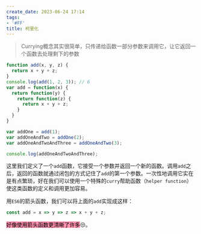 ```yaml
---
create_date: 2023-06-24 17:14
tags:
- '#FF'
title: 柯里化
---
```


> Currying概念其实很简单，只传递给函数一部分参数来调用它，让它返回一个函数去处理剩下的参数

```js
function add(x, y, z) {
  return x + y + z;
}
console.log(add(1, 2, 3)); // 6
var add = function(x) {
  return function(y) {
    return function(z) {
      return x + y + z;
    }
  }
}

var addOne = add(1);
var addOneAndTwo = addOne(2);
var addOneAndTwoAndThree = addOneAndTwo(3);

console.log(addOneAndTwoAndThree);
```

这里我们定义了一个`add`函数，它接受一个参数并返回一个新的函数。调用`add`之后，返回的函数就通过闭包的方式记住了`add`的第一个参数。一次性地调用它实在是有点繁琐，好在我们可以使用一个特殊的`curry`帮助函数（`helper function`）使这类函数的定义和调用更加容易。

用`ES6`的箭头函数，我们可以将上面的`add`实现成这样：

```js
const add = x => y => z => x + y + z;
```

<mark style="background: #FF5582A6;">好像使用箭头函数更清晰了许多</mark>😒。